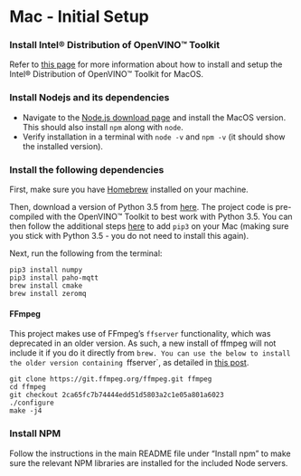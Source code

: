 # Mac - Initial Setup

### Install Intel® Distribution of OpenVINO™ Toolkit

Refer to [this page](https://docs.openvinotoolkit.org/latest/_docs_install_guides_installing_openvino_macos.html) for more information about how to install and setup the Intel® Distribution of OpenVINO™ Toolkit for MacOS.

### Install Nodejs and its dependencies

- Navigate to the [Node.js download page](https://nodejs.org/en/download/) and install the MacOS version. This should also install `npm` along with `node`. 
- Verify installation in a terminal with `node -v` and `npm -v` (it should show the installed version).

### Install the following dependencies

First, make sure you have [Homebrew](https://brew.sh/) installed on your machine.

Then, download a version of Python 3.5 from [here](https://www.python.org/downloads/). The project code is pre-compiled with the OpenVINO™ Toolkit to best work with Python 3.5. You can then follow the additional steps [here](https://evansdianga.com/install-pip-osx/) to add `pip3` on your Mac (making sure you stick with Python 3.5 - you do not need to install this again).

Next, run the following from the terminal:

```
pip3 install numpy
pip3 install paho-mqtt
brew install cmake
brew install zeromq
```

#### FFmpeg

This project makes use of FFmpeg’s `ffserver` functionality, which was deprecated in an older version. As such, a new install of ffmpeg will not include it if you do it directly from `brew. You can use the below to install the older version containing `ffserver`, as detailed in [this post](https://superuser.com/questions/1296377/why-am-i-getting-an-unable-to-find-a-suitable-output-format-for-http-localho/1297419#1297419).

```
git clone https://git.ffmpeg.org/ffmpeg.git ffmpeg
cd ffmpeg
git checkout 2ca65fc7b74444edd51d5803a2c1e05a801a6023
./configure
make -j4
```

### Install NPM

Follow the instructions in the main README file under “Install npm” to make sure the relevant NPM libraries are installed for the included Node servers.
